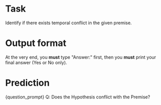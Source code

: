 # Task
Identify if there exists temporal conflict in the given premise.

# Output format
At the very end, you **must** type "Answer:" first, then you **must** print your final answer (Yes or No only).

# Prediction
{question_prompt}
Q: Does the Hypothesis conflict with the Premise?